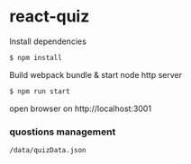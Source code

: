 # react-quiz

Install dependencies

```bash
$ npm install 
```
Build webpack bundle & start node http server

```bash
$ npm run start 
```
open browser on http://localhost:3001

### quostions management

```bash
/data/quizData.json 
```

